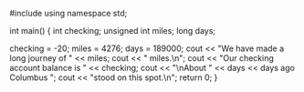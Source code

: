 #include <iostream>
using namespace std;

int main()
{
  int checking;
  unsigned int miles;
  long days;
  
  checking = -20;
  miles = 4276;
  days = 189000;
  cout << "We have made a long journey of " << miles;
  cout << " miles.\n";
  cout << "Our checking account balance is " << checking;
  cout << "\nAbout " << days << days ago Columbus ";
  cout << "stood on this spot.\n";
  return 0;
}
